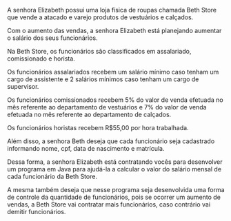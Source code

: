 A senhora Elizabeth possui uma loja física de roupas chamada Beth Store
que vende a atacado e varejo produtos de vestuários e calçados. 

Com o aumento das vendas, a senhora Elizabeth está planejando aumentar o salário
dos seus funcionários. 

Na Beth Store, os funcionários são classificados em assalariado, comissionado e horista.

Os funcionários assalariados recebem um salário mínimo caso tenham um cargo de assistente 
e 2 salários mínimos caso tenham um cargo de supervisor. 

Os funcionários comissionados recebem 5% do valor de venda efetuada no mês referente ao departamento 
de vestuários e 7% do valor de venda efetuada no mês referente ao departamento de calçados.

Os funcionários horistas recebem R$55,00 por hora trabalhada. 

Além disso, a senhora Beth deseja que cada funcionário seja cadastrado informando nome,
cpf, data de nascimento e matrícula. 

Dessa forma, a senhora Elizabeth está contratando vocês para desenvolver 
um programa em Java para ajudá-la a calcular o valor do salário mensal 
de cada funcionário da Beth Store. 

A mesma também deseja que nesse programa seja desenvolvida uma forma de controle
da quantidade de funcionários, pois se ocorrer um aumento de vendas, a Beth
Store vai contratar mais funcionários, caso contrário vai demitir funcionários.